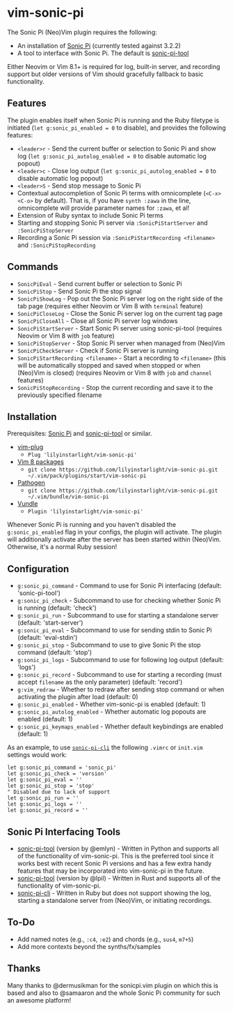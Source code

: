 # vim-sonic-pi

The Sonic Pi (Neo)Vim plugin requires the following:

* An installation of [Sonic Pi](http://www.sonic-pi.net/) (currently tested against 3.2.2)
* A tool to interface with Sonic Pi. The default is [sonic-pi-tool](https://github.com/emlyn/sonic-pi-tool)

Either Neovim or Vim 8.1+ is required for log, built-in server, and recording support but older versions of Vim should gracefully fallback to basic functionality.


## Features

The plugin enables itself when Sonic Pi is running and the Ruby filetype is initiated (`let g:sonic_pi_enabled = 0` to disable), and provides the following features:

* `<leader>r` - Send the current buffer or selection to Sonic Pi and show log (`let g:sonic_pi_autolog_enabled = 0` to disable automatic log popout)
* `<leader>c` - Close log output (`let g:sonic_pi_autolog_enabled = 0` to disable automatic log popout)
* `<leader>S` - Send stop message to Sonic Pi
* Contextual autocompletion of Sonic Pi terms with omnicomplete (`<C-x><C-o>` by default). That is, if you have `synth :zawa` in the line, omnicomplete will provide parameter names for `:zawa`, et al!
* Extension of Ruby syntax to include Sonic Pi terms
* Starting and stopping Sonic Pi server via `:SonicPiStartServer` and `:SonicPiStopServer`
* Recording a Sonic Pi session via `:SonicPiStartRecording <filename>` and `:SonicPiStopRecording`


## Commands

* `SonicPiEval` - Send current buffer or selection to Sonic Pi
* `SonicPiStop` - Send Sonic Pi the stop signal
* `SonicPiShowLog` - Pop out the Sonic Pi server log on the right side of the tab page (requires either Neovim or Vim 8 with `terminal` feature)
* `SonicPiCloseLog` - Close the Sonic Pi server log on the current tag page
* `SonicPiCloseAll` - Close all Sonic Pi server log windows
* `SonicPiStartServer` - Start Sonic Pi server using sonic-pi-tool (requires Neovim or Vim 8 with `job` feature)
* `SonicPiStopServer` - Stop Sonic Pi server when managed from (Neo)Vim
* `SonicPiCheckServer` - Check if Sonic Pi server is running
* `SonicPiStartRecording <filename>` - Start a recording to `<filename>` (this will be automatically stopped and saved when stopped or when (Neo)Vim is closed) (requires Neovim or Vim 8 with `job` and `channel` features)
* `SonicPiStopRecording` - Stop the current recording and save it to the previously specified filename


## Installation

Prerequisites: [Sonic Pi](http://www.sonic-pi.net/) and [sonic-pi-tool](https://github.com/emlyn/sonic-pi-tool) or similar.

* [vim-plug](https://github.com/junegunn/vim-plug)
  * `Plug 'lilyinstarlight/vim-sonic-pi'`
* [Vim 8 packages](http://vimhelp.appspot.com/repeat.txt.html#packages)
  * `git clone https://github.com/lilyinstarlight/vim-sonic-pi.git ~/.vim/pack/plugins/start/vim-sonic-pi`
* [Pathogen](https://github.com/tpope/vim-pathogen)
  * `git clone https://github.com/lilyinstarlight/vim-sonic-pi.git ~/.vim/bundle/vim-sonic-pi`
* [Vundle](https://github.com/VundleVim/Vundle.vim)
  * `Plugin 'lilyinstarlight/vim-sonic-pi'`

Whenever Sonic Pi is running and you haven't disabled the `g:sonic_pi_enabled` flag in your configs, the plugin will activate. The plugin will additionally activate after the server has been started within (Neo)Vim. Otherwise, it's a normal Ruby session!


## Configuration

* `g:sonic_pi_command` - Command to use for Sonic Pi interfacing (default: 'sonic-pi-tool')
* `g:sonic_pi_check` - Subcommand to use for checking whether Sonic Pi is running (default: 'check')
* `g:sonic_pi_run` - Subcommand to use for starting a standalone server (default: 'start-server')
* `g:sonic_pi_eval` - Subcommand to use for sending stdin to Sonic Pi (default: 'eval-stdin')
* `g:sonic_pi_stop` - Subcommand to use to give Sonic Pi the stop command (default: 'stop')
* `g:sonic_pi_logs` - Subcommand to use for following log output (default: 'logs')
* `g:sonic_pi_record` - Subcommand to use for starting a recording (must accept `filename` as the only parameter) (default: 'record')
* `g:vim_redraw` - Whether to redraw after sending stop command or when activating the plugin after load (default: 0)
* `g:sonic_pi_enabled` - Whether vim-sonic-pi is enabled (default: 1)
* `g:sonic_pi_autolog_enabled` - Whether automatic log popouts are enabled (default: 1)
* `g:sonic_pi_keymaps_enabled` - Whether default keybindings are enabled (default: 1)

As an example, to use [`sonic-pi-cli`](https://github.com/Widdershin/sonic-pi-cli) the following `.vimrc` or `init.vim` settings would work:

```vim
let g:sonic_pi_command = 'sonic_pi'
let g:sonic_pi_check = 'version'
let g:sonic_pi_eval = ''
let g:sonic_pi_stop = 'stop'
" Disabled due to lack of support
let g:sonic_pi_run = ''
let g:sonic_pi_logs = ''
let g:sonic_pi_record = ''
```


## Sonic Pi Interfacing Tools

* [sonic-pi-tool](https://github.com/emlyn/sonic-pi-tool) (version by @emlyn) - Written in Python and supports all of the functionality of vim-sonic-pi. This is the preferred tool since it works best with recent Sonic Pi versions and has a few extra handy features that may be incorporated into vim-sonic-pi in the future.
* [sonic-pi-tool](https://github.com/lilyinstarlight/sonic-pi-tool) (version by @lpil) - Written in Rust and supports all of the functionality of vim-sonic-pi.
* [sonic-pi-cli](https://github.com/Widdershin/sonic-pi-cli) - Written in Ruby but does not support showing the log, starting a standalone server from (Neo)Vim, or initiating recordings.


## To-Do

* Add named notes (e.g., `:c4`, `:e2`) and chords (e.g., `sus4`, `m7+5`)
* Add more contexts beyond the synths/fx/samples


## Thanks

Many thanks to @dermusikman for the sonicpi.vim plugin on which this is based and also to @samaaron and the whole Sonic Pi community for such an awesome platform!
